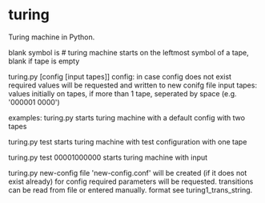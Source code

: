 turing
======

Turing machine in Python.


blank symbol is #
turing machine starts on the leftmost symbol of a tape, blank if tape is empty

turing.py [config [input tapes]]
config: in case config does not exist required values will be requested and written to new conifg file
input tapes: values initially on tapes, if more than 1 tape, seperated by space (e.g. '000001 0000')


examples:
turing.py
starts turing machine with a default config with two tapes

turing.py test
starts turing machine with test configuration with one tape

turing.py test 00001000000
starts turing machine with input

turing.py new-config
file 'new-config.conf' will be created (if it does not exist already) for config required parameters will be requested.
transitions can be read from file or entered manually. format see turing1_trans_string.
